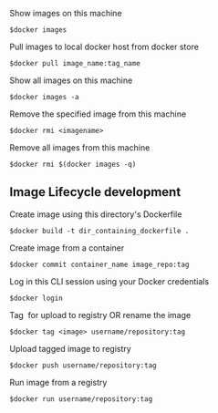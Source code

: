 
Show images on this machine

	$docker images 

Pull images to local docker host from docker store

	$docker pull image_name:tag_name 

Show all images on this machine

	$docker images -a                               

Remove the specified image from this machine

	$docker rmi <imagename>            

Remove all images from this machine

	$docker rmi $(docker images -q)             

## Image Lifecycle development

Create image using this directory's Dockerfile

	$docker build -t dir_containing_dockerfile .

Create image from a container

	$docker commit container_name image_repo:tag 

Log in this CLI session using your Docker credentials

	$docker login             

Tag <image> for upload to registry
OR rename the image 

	$docker tag <image> username/repository:tag  

Upload tagged image to registry

	$docker push username/repository:tag            

Run image from a registry

	$docker run username/repository:tag            

